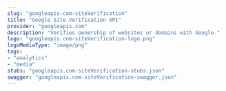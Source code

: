 ```yaml
---
slug: "googleapis-com-siteVerification"
title: "Google Site Verification API"
provider: "googleapis.com"
description: "Verifies ownership of websites or domains with Google."
logo: "googleapis.com-siteVerification-logo.png"
logoMediaType: "image/png"
tags:
- "analytics"
- "media"
stubs: "googleapis.com-siteVerification-stubs.json"
swagger: "googleapis.com-siteVerification-swagger.json"
---
```

